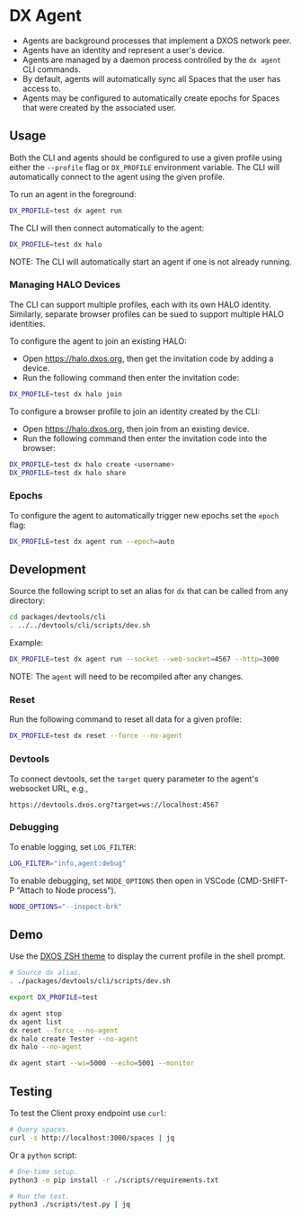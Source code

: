 # DX Agent

- Agents are background processes that implement a DXOS network peer.
- Agents have an identity and represent a user's device.
- Agents are managed by a daemon process controlled by the `dx agent` CLI commands.
- By default, agents will automatically sync all Spaces that the user has access to.
- Agents may be configured to automatically create epochs for Spaces that were created by the associated user.


## Usage

Both the CLI and agents should be configured to use a given profile using either the `--profile` flag or `DX_PROFILE` environment variable. 
The CLI will automatically connect to the agent using the given profile.

To run an agent in the foreground:

```bash
DX_PROFILE=test dx agent run
```

The CLI will then connect automatically to the agent:

```bash
DX_PROFILE=test dx halo
```

NOTE: The CLI will automatically start an agent if one is not already running.

### Managing HALO Devices

The CLI can support multiple profiles, each with its own HALO identity.
Similarly, separate browser profiles can be sued to support multiple HALO identities.

To configure the agent to join an existing HALO:

- Open https://halo.dxos.org, then get the invitation code by adding a device.
- Run the following command then enter the invitation code:

```bash
DX_PROFILE=test dx halo join
```

To configure a browser profile to join an identity created by the CLI:

- Open https://halo.dxos.org, then join from an existing device.
- Run the following command then enter the invitation code into the browser:

```bash
DX_PROFILE=test dx halo create <username>
DX_PROFILE=test dx halo share
```

### Epochs

To configure the agent to automatically trigger new epochs set the `epoch` flag:

```bash
DX_PROFILE=test dx agent run --epoch=auto
```


## Development

Source the following script to set an alias for `dx` that can be called from any directory:

```bash
cd packages/devtools/cli
. ../../devtools/cli/scripts/dev.sh
```

Example:

```bash
DX_PROFILE=test dx agent run --socket --web-socket=4567 --http=3000
```

NOTE: The `agent` will need to be recompiled after any changes.


### Reset

Run the following command to reset all data for a given profile:

```bash
DX_PROFILE=test dx reset --force --no-agent
```

### Devtools

To connect devtools, set the `target` query parameter to the agent's websocket URL, e.g.,

`https://devtools.dxos.org?target=ws://localhost:4567`


### Debugging

To enable logging, set `LOG_FILTER`:

```bash
LOG_FILTER="info,agent:debug"
```

To enable debugging, set `NODE_OPTIONS` then open in VSCode (CMD-SHIFT-P "Attach to Node process").

```bash
NODE_OPTIONS="--inspect-brk"
```

## Demo

Use the [DXOS ZSH theme](../../../tools/zsh/ohmyz/themes/dxos.zsh-theme) to display the current profile in the shell prompt.

```bash
# Source dx alias.
. ./packages/devtools/cli/scripts/dev.sh

export DX_PROFILE=test

dx agent stop
dx agent list
dx reset --force --no-agent
dx halo create Tester --no-agent
dx halo --no-agent

dx agent start --ws=5000 --echo=5001 --monitor
```

## Testing

To test the Client proxy endpoint use `curl`:

```bash
# Query spaces.
curl -s http://localhost:3000/spaces | jq
```

Or a `python` script:

```bash
# One-time setup.
python3 -m pip install -r ./scripts/requirements.txt

# Run the test.
python3 ./scripts/test.py | jq
```
